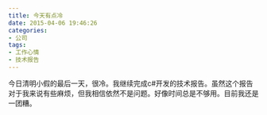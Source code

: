 ```yaml
---
title: 今天有点冷
date: 2015-04-06 19:46:26
categories:
- 公司
tags:
- 工作心情
- 技术报告
---
```

今日清明小假的最后一天，很冷。我继续完成c#开发的技术报告。虽然这个报告对于我来说有些麻烦，但我相信依然不是问题。好像时间总是不够用。目前我还是一团糟。
